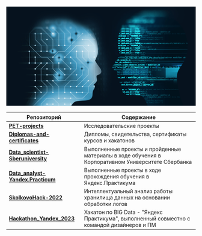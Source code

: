 <!--
**AlexeyK12/AlexeyK12** is a ✨ _special_ ✨ repository because its `README.md` (this file) appears on your GitHub profile.

Here are some ideas to get you started:

- 🔭 I’m currently working on ...
- 🌱 I’m currently learning ...
- 👯 I’m looking to collaborate on ...
- 🤔 I’m looking for help with ...
- 💬 Ask me about ...
- 📫 How to reach me: ...
- 😄 Pronouns: ...
- ⚡ Fun fact: ...
-->

![Image](fon_1.png)

|Репозиторий| Содержание                                                          |
|-----------|------------------------------------------------------------------|
|[**PET-projects**](https://github.com/AlexeyK12/PET-projects/blob/main/README.md)|Исследовательские проекты|
|[**Diplomas-and-certificates**](https://github.com/AlexeyK12/Diplomas-and-certificates/blob/main/README.md)|Дипломы, свидетельства, сертификаты курсов и хакатонов|
|[**Data_scientist-Sberuniversity**](https://github.com/AlexeyK12/Data_scientist-Sberuniversity/blob/main/README.md)|Выполненные проекты и пройденные материалы в ходе обучения в Корпоративном Университете Сбербанка|
|[**Data_analyst-Yandex.Practicum**](https://github.com/AlexeyK12/Data_analyst-Yandex.Practicum/blob/main/README.md)|Выполненные проекты в ходе прохождения обучения в Яндекс.Практикума|
|[**SkolkovoHack-2022**](https://github.com/AlexeyK12/SkolkovoHack-2022/blob/main/README.md)|Интеллектуальный анализ работы хранилища данных на основании обработки логов|
|[**Hackathon_Yandex_2023**](https://github.com/AlexeyK12/Hackathon_Yandex_2023/blob/main/README.md)|Хакатон по BIG Data - "Яндекс Практикума", выполненный совместно с командой дизайнеров и ПМ|
